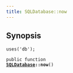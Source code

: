 ```yaml
---
title: SQLDatabase::now
---
```


## Synopsis

<code>uses('db');</code>

<code>public function <b><a href="SQLDatabase">SQLDatabase</a>::now</b>()</code>

